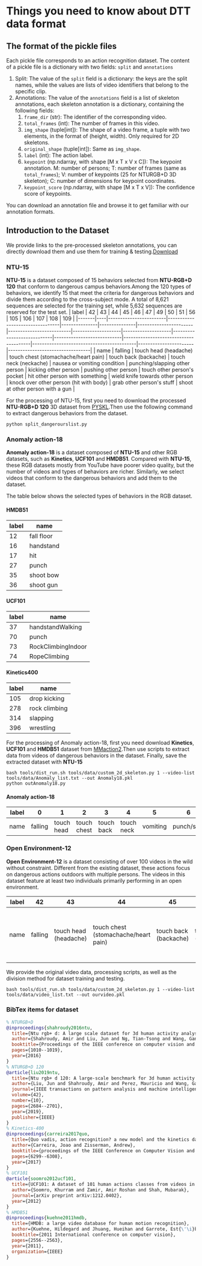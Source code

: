 # Things you need to know about DTT data format

## The format of the pickle files

Each pickle file corresponds to an action recognition dataset. The content of a pickle file is a dictionary with two fields: `split` and `annotations`

1. Split: The value of the `split` field is a dictionary: the keys are the split names, while the values are lists of video identifiers that belong to the specific clip.
2. Annotations: The value of the `annotations` field is a list of skeleton annotations, each skeleton annotation is a dictionary, containing the following fields:
   1. `frame_dir` (str): The identifier of the corresponding video.
   2. `total_frames` (int): The number of frames in this video.
   3. `img_shape` (tuple[int]): The shape of a video frame, a tuple with two elements, in the format of (height, width). Only required for 2D skeletons.
   4. `original_shape` (tuple[int]): Same as `img_shape`.
   5. `label` (int): The action label.
   6. `keypoint` (np.ndarray, with shape [M x T x V x C]): The keypoint annotation. M: number of persons; T: number of frames (same as `total_frames`); V: number of keypoints (25 for NTURGB+D 3D skeleton); C: number of dimensions for keypoint coordinates.
   7. `keypoint_score` (np.ndarray, with shape [M x T x V]): The confidence score of keypoints.

You can download an annotation file and browse it to get familiar with our annotation formats.

## Introduction to the Dataset

We provide links to the pre-processed skeleton annotations, you can directly download them and use them for training & testing.[Download](https://drive.google.com/drive/folders/1KExekOP4OPZLkJykNRXV0pek0M6Jx_f7?usp=sharing)

### NTU-15
**NTU-15** is a dataset composed of 15 behaviors selected from **NTU-RGB+D 120** that conform to dangerous campus behaviors.Among the 120 types of behaviors, we identify 15 that meet the criteria for dangerous behaviors and divide them according to the cross-subject mode. A total of 8,621 sequences are selected for the training set, while 5,632 sequences are reserved for the test set.
| label | 42 | 43                     | 44                              | 45            | 46            | 47                    | 49                       | 50                 | 51                 | 56                         | 105                        | 106                                   | 107                                       | 108                   | 109                              |
|-------|----|------------------------|---------------------------------|---------------|---------------|-----------------------|--------------------------|--------------------|--------------------|----------------------------|----------------------------|---------------------------------------|-------------------------------------------|-----------------------|----------------------------------|
| name  | falling | touch head (headache) | touch chest (stomachache/heart pain) | touch back (backache) | touch neck (neckache) | nausea or vomiting condition | punching/slapping other person | kicking other person | pushing other person | touch other person's pocket | hit other person with something | wield knife towards other person | knock over other person (hit with body) | grab other person's stuff | shoot at other person with a gun |

For the processing of NTU-15, first you need to download the processed **NTU-RGB+D 120** 3D dataset from [PYSKL](https://github.com/kennymckormick/pyskl/tree/main/tools/data).Then use the following command to extract dangerous behaviors from the dataset.
```
python split_dangerourslist.py
```

### Anomaly action-18
**Anomaly action-18** is a dataset composed of **NTU-15** and other RGB datasets, such as **Kinetics**, **UCF101** and **HMDB51**. Compared with **NTU-15**, these RGB datasets mostly from YouTube have poorer video quality, but the number of videos and types of behaviors are richer. Similarly, we select videos that conform to the dangerous behaviors and add them to the dataset.

The table below shows the selected types of behaviors in the RGB dataset.
#### HMDB51

| label | name          |
|-------|---------------|
| 12    | fall floor    |
| 16    | handstand     |
| 17    | hit           |
| 27    | punch         |
| 35    | shoot bow     |
| 36    | shoot gun     |

#### UCF101

| label | name                 |
|-------|----------------------|
| 37    | handstandWalking     |
| 70    | punch                |
| 73    | RockClimbingIndoor   |
| 74    | RopeClimbing         |

#### Kinetics400

| label | name            |
|-------|-----------------|
| 105   | drop kicking    |
| 278   | rock climbing   |
| 314   | slapping        |
| 396   | wrestling       |

For the processing of Anomaly action-18, first you need download **Kinetics**, **UCF101** and **HMDB51** dataset from [MMaction2](https://github.com/open-mmlab/mmaction2/tree/main/tools/data).Then use scripts to extract data from videos of dangerous behaviors in the dataset. Finally, save the extracted dataset with **NTU-15**
```shell
bash tools/dist_run.sh tools/data/custom_2d_skeleton.py 1 --video-list tools/data/Anomaly_list.txt --out Anomaly18.pkl
python outAnomaly18.py
```

#### Anomaly action-18
| label | 0             | 1             | 2            | 3             | 4             | 5          | 6           | 7       | 8          | 9             | 10           | 11          | 12          | 13         | 14    | 15          | 16    | 17         |
|-------|---------------|---------------|--------------|---------------|---------------|------------|-------------|---------|------------|---------------|-------------|-------------|-------------|------------|-------|-------------|-------|------------|
| name  | falling       | touch head    | touch chest  | touch back    | touch neck    | vomiting   | punch/slap  | kicking | push       | touch pocket  | handstand   | climbing   | wrestling  | shoot bow  | hit   | knock over  | grab  | shoot gun  |


### Open Environment-12
**Open Environment-12** is a dataset consisting of over 100 videos in the wild without constraint. Different from the existing dataset, these actions focus on dangerous actions outdoors with multiple persons. The videos in this dataset feature at least two individuals primarily performing in an open environment.

| label | 42                                      | 43                     | 44                               | 45                        | 46                        | 47                    | 49                             | 50                      | 51                      | 56                          | 105                                 | 107                                       |
|-------|-----------------------------------------|------------------------|----------------------------------|---------------------------|---------------------------|-----------------------|--------------------------------|-------------------------|-------------------------|-----------------------------|------------------------------------|-------------------------------------------|
| name  | falling                                 | touch head (headache)  | touch chest (stomachache/heart pain) | touch back (backache)    | touch neck (neckache)    | nausea or vomiting condition | punching/slapping other person | kicking other person     | pushing other person     | touch other person's pocket | hit other person with something    | knock over other person (hit with body) |

We provide the original video data, processing scripts, as well as the division method for dataset training and testing.

```shell
bash tools/dist_run.sh tools/data/custom_2d_skeleton.py 1 --video-list tools/data/video_list.txt --out ourvideo.pkl
```

### BibTex items for dataset

```BibTex
% NTURGB+D
@inproceedings{shahroudy2016ntu,
  title={Ntu rgb+ d: A large scale dataset for 3d human activity analysis},
  author={Shahroudy, Amir and Liu, Jun and Ng, Tian-Tsong and Wang, Gang},
  booktitle={Proceedings of the IEEE conference on computer vision and pattern recognition},
  pages={1010--1019},
  year={2016}
}
% NTURGB+D 120
@article{liu2019ntu,
  title={Ntu rgb+ d 120: A large-scale benchmark for 3d human activity understanding},
  author={Liu, Jun and Shahroudy, Amir and Perez, Mauricio and Wang, Gang and Duan, Ling-Yu and Kot, Alex C},
  journal={IEEE transactions on pattern analysis and machine intelligence},
  volume={42},
  number={10},
  pages={2684--2701},
  year={2019},
  publisher={IEEE}
}
% Kinetics-400
@inproceedings{carreira2017quo,
  title={Quo vadis, action recognition? a new model and the kinetics dataset},
  author={Carreira, Joao and Zisserman, Andrew},
  booktitle={proceedings of the IEEE Conference on Computer Vision and Pattern Recognition},
  pages={6299--6308},
  year={2017}
}
% UCF101
@article{soomro2012ucf101,
  title={UCF101: A dataset of 101 human actions classes from videos in the wild},
  author={Soomro, Khurram and Zamir, Amir Roshan and Shah, Mubarak},
  journal={arXiv preprint arXiv:1212.0402},
  year={2012}
}
% HMDB51
@inproceedings{kuehne2011hmdb,
  title={HMDB: a large video database for human motion recognition},
  author={Kuehne, Hildegard and Jhuang, Hueihan and Garrote, Est{\'\i}baliz and Poggio, Tomaso and Serre, Thomas},
  booktitle={2011 International conference on computer vision},
  pages={2556--2563},
  year={2011},
  organization={IEEE}
}

```
